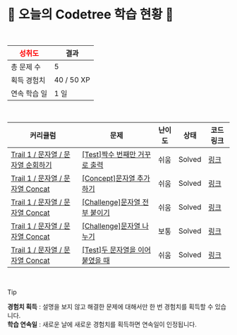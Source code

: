 # 🌲 오늘의 Codetree 학습 현황 🌲

<br />

| <span style="color:red;display:block;text-align:center;"> **성취도**</span> | 결과 |
|---|---|
| 총 문제 수 | 5 |
| 획득 경험치 | 40 / 50 XP |
| 연속 학습 일 | 1 일 |

<br />

|커리큘럼|문제|난이도|상태|코드 링크|
|---|---|---|---|---|
|[Trail 1 / 문자열 / 문자열 순회하기](https://www.codetree.ai/trail-info/novice-low/)|[[Test]짝수 번째만 거꾸로 출력](https://www.codetree.ai/trails/complete/curated-cards/test-print-only-even-numbers-backwards/)|쉬움|Solved|[링크](https://github.com/yulljL/codetree-TILs/blob/main/250219/%EC%A7%9D%EC%88%98%20%EB%B2%88%EC%A7%B8%EB%A7%8C%20%EA%B1%B0%EA%BE%B8%EB%A1%9C%20%EC%B6%9C%EB%A0%A5/print-only-even-numbers-backwards.cpp)|
|[Trail 1 / 문자열 / 문자열 Concat](https://www.codetree.ai/trail-info/novice-low/)|[[Concept]문자열 추가하기](https://www.codetree.ai/trails/complete/curated-cards/intro-add-spring/)|쉬움|Solved|[링크](https://github.com/yulljL/codetree-TILs/blob/main/250219/%EB%AC%B8%EC%9E%90%EC%97%B4%20%EC%B6%94%EA%B0%80%ED%95%98%EA%B8%B0/add-spring.cpp)|
|[Trail 1 / 문자열 / 문자열 Concat](https://www.codetree.ai/trail-info/novice-low/)|[[Challenge]문자열 전부 붙이기](https://www.codetree.ai/trails/complete/curated-cards/challenge-paste-all-string/)|쉬움|Solved|[링크](https://github.com/yulljL/codetree-TILs/blob/main/250219/%EB%AC%B8%EC%9E%90%EC%97%B4%20%EC%A0%84%EB%B6%80%20%EB%B6%99%EC%9D%B4%EA%B8%B0/paste-all-string.cpp)|
|[Trail 1 / 문자열 / 문자열 Concat](https://www.codetree.ai/trail-info/novice-low/)|[[Challenge]문자열 나누기](https://www.codetree.ai/trails/complete/curated-cards/challenge-divide-string/)|보통|Solved|[링크](https://github.com/yulljL/codetree-TILs/blob/main/250219/%EB%AC%B8%EC%9E%90%EC%97%B4%20%EB%82%98%EB%88%84%EA%B8%B0/divide-string.cpp)|
|[Trail 1 / 문자열 / 문자열 Concat](https://www.codetree.ai/trail-info/novice-low/)|[[Test]두 문자열을 이어붙였을 때](https://www.codetree.ai/trails/complete/curated-cards/test-when-two-strings-are-concatenated/)|쉬움|Solved|[링크](https://github.com/yulljL/codetree-TILs/blob/main/250219/%EB%91%90%20%EB%AC%B8%EC%9E%90%EC%97%B4%EC%9D%84%20%EC%9D%B4%EC%96%B4%EB%B6%99%EC%98%80%EC%9D%84%20%EB%95%8C/when-two-strings-are-concatenated.cpp)|


<br />

> [!TIP]
> **경험치 획득** : 설명을 보지 않고 해결한 문제에 대해서만 한 번 경험치를 획득할 수 있습니다.  
> **학습 연속일** : 새로운 날에 새로운 경험치를 획득하면 연속일이 인정됩니다.


